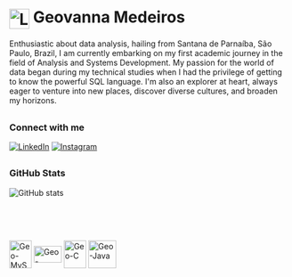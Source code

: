 <h1>
    <a href="https://geovannamedeiros.github.io/">
     <img align="center" alt="Logo Geovanna Medeiros" width="36px" src="https://github.com/geovannamedeiros/geovannamedeiros/assets/102877013/f4fcbd17-cf72-4297-9db7-5acb7a14fa23"></a>
    <span>Geovanna Medeiros</span>
</h1>

Enthusiastic about data analysis, hailing from Santana de Parnaíba, São Paulo, Brazil, I am currently embarking on my first academic journey in the field of Analysis and Systems Development. My passion for the world of data began during my technical studies when I had the privilege of getting to know the powerful SQL language. I'm also an explorer at heart, always eager to venture into new places, discover diverse cultures, and broaden my horizons.

##
<h3 align="left">Connect with me</h3>

[![LinkedIn](https://img.shields.io/badge/-LinkedIn-000?style=for-the-badge&logo=linkedin&logoColor=0000FF&color:FFF)](https://www.linkedin.com/in/geovanna-medeiros-83736a163)
[![Instagram](https://img.shields.io/badge/-Instagram-000?style=for-the-badge&logo=instagram&logoColor=0000FF&color:FFF)](https://instagram.com/geovaaaaanna?utm_source=qr&igshid=OGU0MmVlOWVjOQ==)

##
<h3 align="left">GitHub Stats</h3>

![GitHub stats](https://github-readme-stats-git-masterrstaa-rickstaa.vercel.app/api?username=geovannamedeiros&hide_title=true&show_icons=true&include_all_commits=false&count_private=true&line_height=25&hide=issues&bg_color=000&title_color=6A5ACD6&text_color=FFF&border_radius=3&border_color=6A5ACD6&icon_color=6A5ACD6&theme=jolly)
<!--[![Most Used Languages](https://github-readme-stats-git-masterrstaa-rickstaa.vercel.app/api/top-langs/?username=geovannamedeiros&line_height=10&card_width=290&layout=compact&hide_title=false&count_private=true&langs_count=4&show_icons=true&title_color=6A5ACD6&hide=html,css&bg_color=000&text_color=8B8B8B&border_radius=3&border_color=561760&count_private=true)](https://github.com/geovannamedeiros/github-readme-stats)-->
<br>

  ##
  <div style="display: inline_block"><br>
  <img align="center" alt="Geo-MySQL" height="50" width="40" src="https://cdn.jsdelivr.net/gh/devicons/devicon/icons/mysql/mysql-plain-wordmark.svg" />
  <img align="center" alt="Geo-PowerBI" height="30" width="50" src="https://1000logos.net/wp-content/uploads/2022/12/Power-BI-Logo-2013.png">
  <img align="center" alt="Geo-C" height="50" width="40" src="https://cdn.jsdelivr.net/gh/devicons/devicon/icons/c/c-original.svg" />
  <img align="center" alt="Geo-Java" height="50" width="50" src="https://cdn.jsdelivr.net/gh/devicons/devicon/icons/java/java-original-wordmark.svg">
  </div>
  
